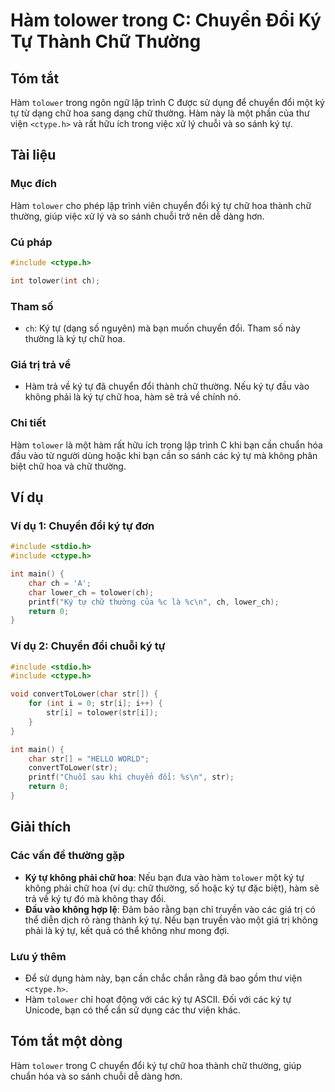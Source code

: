 <!--
Meta Description: # Hàm tolower trong C: Chuyển Đổi Ký Tự Thành Chữ Thường ## Tóm tắt Hàm `tolower` trong ngôn ngữ lập trình C được sử dụng để chuyển đổi một ký tự từ d...
Meta Keywords: chữ, hàm, tolower, đổi, thường
-->

# Hàm tolower trong C: Chuyển Đổi Ký Tự Thành Chữ Thường

## Tóm tắt
Hàm `tolower` trong ngôn ngữ lập trình C được sử dụng để chuyển đổi một ký tự từ dạng chữ hoa sang dạng chữ thường. Hàm này là một phần của thư viện `<ctype.h>` và rất hữu ích trong việc xử lý chuỗi và so sánh ký tự.

## Tài liệu
### Mục đích
Hàm `tolower` cho phép lập trình viên chuyển đổi ký tự chữ hoa thành chữ thường, giúp việc xử lý và so sánh chuỗi trở nên dễ dàng hơn.

### Cú pháp
```c
#include <ctype.h>

int tolower(int ch);
```

### Tham số
- `ch`: Ký tự (dạng số nguyên) mà bạn muốn chuyển đổi. Tham số này thường là ký tự chữ hoa.

### Giá trị trả về
- Hàm trả về ký tự đã chuyển đổi thành chữ thường. Nếu ký tự đầu vào không phải là ký tự chữ hoa, hàm sẽ trả về chính nó.

### Chi tiết
Hàm `tolower` là một hàm rất hữu ích trong lập trình C khi bạn cần chuẩn hóa đầu vào từ người dùng hoặc khi bạn cần so sánh các ký tự mà không phân biệt chữ hoa và chữ thường.

## Ví dụ
### Ví dụ 1: Chuyển đổi ký tự đơn
```c
#include <stdio.h>
#include <ctype.h>

int main() {
    char ch = 'A';
    char lower_ch = tolower(ch);
    printf("Ký tự chữ thường của %c là %c\n", ch, lower_ch);
    return 0;
}
```

### Ví dụ 2: Chuyển đổi chuỗi ký tự
```c
#include <stdio.h>
#include <ctype.h>

void convertToLower(char str[]) {
    for (int i = 0; str[i]; i++) {
        str[i] = tolower(str[i]);
    }
}

int main() {
    char str[] = "HELLO WORLD";
    convertToLower(str);
    printf("Chuỗi sau khi chuyển đổi: %s\n", str);
    return 0;
}
```

## Giải thích
### Các vấn đề thường gặp
- **Ký tự không phải chữ hoa**: Nếu bạn đưa vào hàm `tolower` một ký tự không phải chữ hoa (ví dụ: chữ thường, số hoặc ký tự đặc biệt), hàm sẽ trả về ký tự đó mà không thay đổi.
- **Đầu vào không hợp lệ**: Đảm bảo rằng bạn chỉ truyền vào các giá trị có thể diễn dịch rõ ràng thành ký tự. Nếu bạn truyền vào một giá trị không phải là ký tự, kết quả có thể không như mong đợi.

### Lưu ý thêm
- Để sử dụng hàm này, bạn cần chắc chắn rằng đã bao gồm thư viện `<ctype.h>`.
- Hàm `tolower` chỉ hoạt động với các ký tự ASCII. Đối với các ký tự Unicode, bạn có thể cần sử dụng các thư viện khác.

## Tóm tắt một dòng
Hàm `tolower` trong C chuyển đổi ký tự chữ hoa thành chữ thường, giúp chuẩn hóa và so sánh chuỗi dễ dàng hơn.